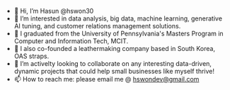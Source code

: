 - 👋 Hi, I’m Hasun @hswon30
- 👀 I’m interested in data analysis, big data, machine learning, generative AI tuning, and customer relations management solutions.
- 🌱 I graduated from the University of Pennsylvania's Masters Program in Computer and Information Tech, MCIT.
- 💼 I also co-founded a leathermaking company based in South Korea, OAS straps. 
- 💞️ I’m activelty looking to collaborate on any interesting data-driven, dynamic projects that could help small businesses like myself thrive! 
- 📫 How to reach me: please email me @ hswondev@gmail.com

<!---
hswon30/hswon30 is a ✨ special ✨ repository because its `README.md` (this file) appears on your GitHub profile.
You can click the Preview link to take a look at your changes.
--->
